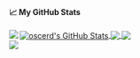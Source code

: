 #### &#x1f4c8; My GitHub Stats

<a href="https://oscerd.github.io">
  <img align="center" src="https://github-readme-stats.vercel.app/api?username=oscerd&show_icons=true&line_height=33&count_private=true&theme=dark" alt="oscerd's GitHub Stats" />
</a>
<a href="https://oscerd.github.io">
  <img align="center" src="https://github-readme-stats.vercel.app/api/top-langs/?username=oscerd&hide=cmake&langs_count=4&line_height=35&theme=dark" />
</a>
<a href="https://oscerd.github.io">
  <img align="center" src="https://github-readme-streak-stats.herokuapp.com/?user=oscerd&theme=dark" />
</a>
<a href="https://oscerd.github.io">
  <img align="left" src="https://github-profile-trophy.vercel.app/?username=oscerd" />
</a>
<br/>
<a href="https://twitter.com/oscerd2">
  <img src="https://img.shields.io/twitter/follow/oscerd2?style=for-the-badge&logo=twitter&&labelColor=1f1f1f&color=5fffaf" />
</a>



